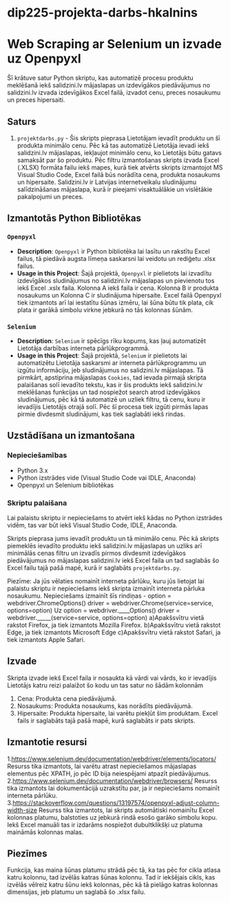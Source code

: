 # dip225-projekta-darbs-hkalnins
# Web Scraping ar Selenium un izvade uz Openpyxl

Šī krātuve satur Python skriptu, kas automatizē procesu produktu meklēšanā iekš salidzini.lv mājaslapas un izdevīgākos piedāvājumus no salidzini.lv izvada izdevīgākos Excel failā, izvadot cenu, preces nosaukumu un preces hipersaiti.

## Saturs

1. `projektdarbs.py` - Šis skripts pieprasa Lietotājam ievadīt produktu un šī produkta minimālo cenu. Pēc kā tas automatizē Lietotāja ievadi iekš salidzini.lv mājaslapas, iekļaujot minimālo cenu, ko Lietotājs būtu gatavs samaksāt par šo produktu. Pēc filtru izmantošanas skripts izvada Excel (.XLSX) formāta failu iekš mapes, kurā tiek atvērts skripts izmantojot MS Visual Studio Code, Excel failā būs norādīta cena, produkta nosaukums un hipersaite. Salidzini.lv ir Latvijas internetveikalu sludinājumu salīdzināšanas mājaslapa, kurā ir pieejami visaktuālākie un vislētākie pakalpojumi un preces.

## Izmantotās Python Bibliotēkas

### `Openpyxl`

- **Description**: `Openpyxl` ir Python bibliotēka lai lasītu un rakstītu Excel failus, tā piedāvā augsta līmeņa saskarsni lai veidotu un rediģetu .xlsx failus.
- **Usage in this Project**: Šajā projektā, `Openpyxl` ir pielietots lai izvadītu izdevīgākos sludinājumus no salidzini.lv mājaslapas un pievienotu tos iekš Excel .xslx faila. Kolonna A iekš faila ir cena. Kolonna B ir produkta nosaukums un Kolonna C ir sludinājuma hipersaite. Excel failā Openpyxl tiek izmantots arī lai iestatītu šūnas izmēru, lai šūna būtu tik plata, cik plata ir garākā simbolu virkne jebkurā no tās kolonnas šūnām.

### `Selenium`

- **Description**: `Selenium` ir spēcīgs rīku kopums, kas ļauj automatizēt Lietotāja darbības interneta pārlūkprogrammā.
- **Usage in this Project**: Šajā projektā, `Selenium` ir pielietots lai automatizētu Lietotāja saskarsmi ar interneta pārlūkprogrammu un izgūtu informāciju, jeb sludinājumus no salidzini.lv mājaslapas. Tā pirmkārt, apstiprina mājaslapas `Cookies`, tad ievada pirmajā skripta palaišanas solī ievadīto tekstu, kas ir šis produkts iekš salidzini.lv meklēšanas funkcijas un tad nospiežot search atrod izdevīgākos sludinājumus, pēc kā tā automatizē un uzliek filtru, tā cenu, kuru ir ievadījis Lietotājs otrajā solī. Pēc šī procesa tiek izgūti pirmās lapas pirmie divdesmit sludinājumi, kas tiek saglabāti iekš rindas.

## Uzstādīšana un izmantošana

### Nepieciešamības

- Python 3.x
- Python izstrādes vide (Visual Studio Code vai IDLE, Anaconda)
- Openpyxl un Selenium bibliotēkas

### Skriptu palaišana

Lai palaistu skriptu ir nepieciešams to atvērt iekš kādas no Python izstrādes vidēm, tas var būt iekš Visual Studio Code, IDLE, Anaconda.

Skripts pieprasa jums ievadīt produktu un tā minimālo cenu. Pēc kā skripts piemeklēs ievadīto produktu iekš salidzini.lv mājaslapas un uzliks arī minimālās cenas filtru un izvadīs pirmos divdesmit izdevīgākos piedāvājumus no mājaslapas salidzini.lv iekš Excel faila un tad saglabās šo Excel failu tajā pašā mapē, kurā ir saglabāts `projektdarbs.py`.

Piezīme: Ja jūs vēlaties nomainīt interneta pārlūku, kuru jūs lietojat lai palaistu skriptu ir nepieciešams iekš skripta izmainīt interneta pārluka nosaukumu.
Nepieciešams izmainīt šīs rindiņas -
    option = webdriver.ChromeOptions()
    driver = webdriver.Chrome(service=service, options=option)
Uz
 option = webdriver.____Options()
 driver = webdriver._____(service=service, options=option)
 a)Apakšsvītru vietā rakstot Firefox, ja tiek izmantots Mozilla Firefox.
 b)Apakšsvītru vietā rakstot Edge, ja tiek izmantots Microsoft Edge
 c)Apakšsvītru vietā rakstot Safari, ja tiek izmantots Apple Safari.

## Izvade

Skripta izvade iekš Excel faila ir nosaukta kā vārdi vai vārds, ko ir ievadījis Lietotājs katru reizi palaižot šo kodu un tas satur no šādām kolonnām

1. Cena: Produkta cena piedāvājumā.
2. Nosaukums: Produkta nosaukums, kas norādīts piedāvājumā.
3. Hipersaite: Produkta hipersaite, lai varētu piekļūt šim produktam.
Excel fails ir saglabāts tajā pašā mapē, kurā saglabāts ir pats skripts.

## Izmantotie resursi
1.https://www.selenium.dev/documentation/webdriver/elements/locators/ Resurss tika izmantots, lai varētu atrast nepieciešamos mājaslapas elementus pēc XPATH, jo pēc ID bija neiespējami atpazīt piedāvājumus.
2.https://www.selenium.dev/documentation/webdriver/browsers/ Resurss tika izmantots lai dokumentācijā uzrakstītu par, ja ir nepieciešams nomainīt interneta pārlūku.
3.https://stackoverflow.com/questions/13197574/openpyxl-adjust-column-width-size Resurss tika izmantots, lai skripts automātiski nomainītu Excel kolonnas platumu, balstoties uz jebkurā rindā esošo garāko simbolu kopu. Iekš Excel manuāli tas ir izdarāms nospiežot dubultklikšķi uz platuma maināmās kolonnas malas.

## Piezīmes
Funkcija, kas maina šūnas platumu strādā pēc tā, ka tas pēc for cikla atlasa katru kolonnu, tad izvēlās katras šūnas kolonnu. Tad ir iekšējais cikls, kas izvēlās vēlreiz katru šūnu iekš kolonnas, pēc kā tā pielāgo katras kolonnas dimensijas, jeb platumu un saglabā šo .xlsx failu.
